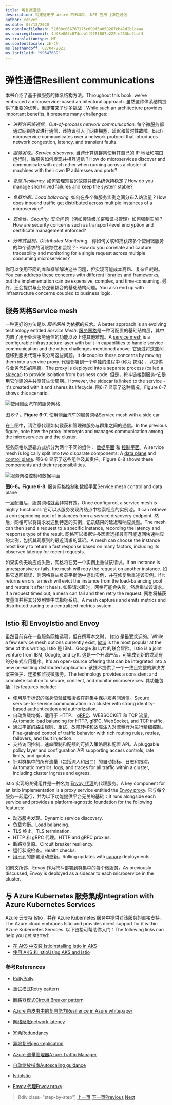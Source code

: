 ```yaml
---
title: 可复原通信
description: 构建适用于 Azure 的云本机 .NET 应用 |弹性通信
author: robvet
ms.date: 05/13/2020
ms.openlocfilehash: 52f08c066767175c699f5a058267cb42d2b1d4aa
ms.sourcegitcommit: 4df8e005c074ceb1f978f007b222fe253be2baf3
ms.translationtype: MT
ms.contentlocale: zh-CN
ms.lasthandoff: 02/04/2021
ms.locfileid: "99547689"
---
```

# <a name="resilient-communications"></a><span data-ttu-id="ab557-103">弹性通信</span><span class="sxs-lookup"><span data-stu-id="ab557-103">Resilient communications</span></span>

<span data-ttu-id="ab557-104">本书介绍了基于微服务的体系结构方法。</span><span class="sxs-lookup"><span data-stu-id="ab557-104">Throughout this book, we've embraced a microservice-based architectural approach.</span></span> <span data-ttu-id="ab557-105">虽然这种体系结构提供了重要的优势，但却带来了许多挑战：</span><span class="sxs-lookup"><span data-stu-id="ab557-105">While such an architecture provides important benefits, it presents many challenges:</span></span>

- <span data-ttu-id="ab557-106">*进程外网络通信。*</span><span class="sxs-lookup"><span data-stu-id="ab557-106">*Out-of-process network communication.*</span></span> <span data-ttu-id="ab557-107">每个微服务都通过网络协议进行通信，该协议引入了网络拥塞、延迟和暂时性故障。</span><span class="sxs-lookup"><span data-stu-id="ab557-107">Each microservice communicates over a network protocol that introduces network congestion, latency, and transient faults.</span></span>

- <span data-ttu-id="ab557-108">*服务发现。*</span><span class="sxs-lookup"><span data-stu-id="ab557-108">*Service discovery.*</span></span> <span data-ttu-id="ab557-109">当跨计算机群集使用其自己的 IP 地址和端口运行时，微服务如何发现并相互通信？</span><span class="sxs-lookup"><span data-stu-id="ab557-109">How do microservices discover and communicate with each other when running across a cluster of machines with their own IP addresses and ports?</span></span>

- <span data-ttu-id="ab557-110">*复原.*</span><span class="sxs-lookup"><span data-stu-id="ab557-110">*Resiliency.*</span></span> <span data-ttu-id="ab557-111">如何管理短暂的故障并使系统保持稳定？</span><span class="sxs-lookup"><span data-stu-id="ab557-111">How do you manage short-lived failures and keep the system stable?</span></span>

- <span data-ttu-id="ab557-112">*负载均衡。*</span><span class="sxs-lookup"><span data-stu-id="ab557-112">*Load balancing.*</span></span> <span data-ttu-id="ab557-113">如何在多个微服务实例之间分布入站流量？</span><span class="sxs-lookup"><span data-stu-id="ab557-113">How does inbound traffic get distributed across multiple instances of a microservice?</span></span>

- <span data-ttu-id="ab557-114">*安全性。*</span><span class="sxs-lookup"><span data-stu-id="ab557-114">*Security.*</span></span> <span data-ttu-id="ab557-115">安全问题（例如传输级加密和证书管理）如何强制实施？</span><span class="sxs-lookup"><span data-stu-id="ab557-115">How are security concerns such as transport-level encryption and certificate management enforced?</span></span>

- <span data-ttu-id="ab557-116">*分布式监视。*</span><span class="sxs-lookup"><span data-stu-id="ab557-116">*Distributed Monitoring.*</span></span> <span data-ttu-id="ab557-117">-你如何关联和捕获跨多个使用微服务的单个请求的可跟踪性和监视？</span><span class="sxs-lookup"><span data-stu-id="ab557-117">- How do you correlate and capture traceability and monitoring for a single request across multiple consuming microservices?</span></span>

<span data-ttu-id="ab557-118">你可以使用不同的库和框架解决这些问题，但实现可能成本高昂、复杂且耗时。</span><span class="sxs-lookup"><span data-stu-id="ab557-118">You can address these concerns with different libraries and frameworks, but the implementation can be expensive, complex, and time-consuming.</span></span> <span data-ttu-id="ab557-119">最终，还会提供与业务逻辑耦合的基础结构问题。</span><span class="sxs-lookup"><span data-stu-id="ab557-119">You also end up with infrastructure concerns coupled to business logic.</span></span>

## <a name="service-mesh"></a><span data-ttu-id="ab557-120">服务网格</span><span class="sxs-lookup"><span data-stu-id="ab557-120">Service mesh</span></span>

<span data-ttu-id="ab557-121">一种更好的方法是以 *服务网格* 为依据的技术。</span><span class="sxs-lookup"><span data-stu-id="ab557-121">A better approach is an evolving technology entitled *Service Mesh*.</span></span> <span data-ttu-id="ab557-122">[服务网格](https://www.nginx.com/blog/what-is-a-service-mesh/)是一种可配置的基础结构层，其中内置了用于处理服务通信的功能以及上述其他难题。</span><span class="sxs-lookup"><span data-stu-id="ab557-122">A [service mesh](https://www.nginx.com/blog/what-is-a-service-mesh/) is a configurable infrastructure layer with built-in capabilities to handle service communication and the other challenges mentioned above.</span></span> <span data-ttu-id="ab557-123">它通过将这些问题移到服务代理中来分离这些问题。</span><span class="sxs-lookup"><span data-stu-id="ab557-123">It decouples these concerns by moving them into a service proxy.</span></span> <span data-ttu-id="ab557-124">代理部署到一个单独的进程中 (称为 [挎斗](/azure/architecture/patterns/sidecar)) ，以提供与业务代码的隔离。</span><span class="sxs-lookup"><span data-stu-id="ab557-124">The proxy is deployed into a separate process (called a [sidecar](/azure/architecture/patterns/sidecar)) to provide isolation from business code.</span></span> <span data-ttu-id="ab557-125">但是，挎斗链接到服务-它是用它创建的并共享其生命周期。</span><span class="sxs-lookup"><span data-stu-id="ab557-125">However, the sidecar is linked to the service - it's created with it and shares its lifecycle.</span></span> <span data-ttu-id="ab557-126">图6-7 显示了这种情况。</span><span class="sxs-lookup"><span data-stu-id="ab557-126">Figure 6-7 shows this scenario.</span></span>

![使用侧面汽车的服务网格](./media/service-mesh-with-side-car.png)

<span data-ttu-id="ab557-128">图 6-7  。</span><span class="sxs-lookup"><span data-stu-id="ab557-128">**Figure 6-7**.</span></span> <span data-ttu-id="ab557-129">使用侧面汽车的服务网格</span><span class="sxs-lookup"><span data-stu-id="ab557-129">Service mesh with a side car</span></span>

<span data-ttu-id="ab557-130">在上图中，请注意代理如何截获和管理微服务与群集之间的通信。</span><span class="sxs-lookup"><span data-stu-id="ab557-130">In the previous figure, note how the proxy intercepts and manages communication among the microservices and the cluster.</span></span>

<span data-ttu-id="ab557-131">服务网格以逻辑方式拆分为两个不同的组件： [数据平面](https://blog.envoyproxy.io/service-mesh-data-plane-vs-control-plane-2774e720f7fc) 和 [控制平面](https://blog.envoyproxy.io/service-mesh-data-plane-vs-control-plane-2774e720f7fc)。</span><span class="sxs-lookup"><span data-stu-id="ab557-131">A service mesh is logically split into two disparate components: A [data plane](https://blog.envoyproxy.io/service-mesh-data-plane-vs-control-plane-2774e720f7fc) and [control plane](https://blog.envoyproxy.io/service-mesh-data-plane-vs-control-plane-2774e720f7fc).</span></span> <span data-ttu-id="ab557-132">图6-8 显示了这些组件及其责任。</span><span class="sxs-lookup"><span data-stu-id="ab557-132">Figure 6-8 shows these components and their responsibilities.</span></span>

![服务网格控制和数据平面](./media/istio-control-and-data-plane.png)

<span data-ttu-id="ab557-134">**图6-8。**</span><span class="sxs-lookup"><span data-stu-id="ab557-134">**Figure 6-8.**</span></span> <span data-ttu-id="ab557-135">服务网格控制和数据平面</span><span class="sxs-lookup"><span data-stu-id="ab557-135">Service mesh control and data plane</span></span>

<span data-ttu-id="ab557-136">一旦配置后，服务网格就会非常有效。</span><span class="sxs-lookup"><span data-stu-id="ab557-136">Once configured, a service mesh is highly functional.</span></span> <span data-ttu-id="ab557-137">它可以从服务发现终结点中检索相应的实例池。</span><span class="sxs-lookup"><span data-stu-id="ab557-137">It can retrieve a corresponding pool of instances from a service discovery endpoint.</span></span> <span data-ttu-id="ab557-138">然后，网格可以将请求发送到特定的实例，记录结果的延迟和响应类型。</span><span class="sxs-lookup"><span data-stu-id="ab557-138">The mesh can then send a request to a specific instance, recording the latency and response type of the result.</span></span> <span data-ttu-id="ab557-139">网格可以根据许多因素选择最有可能返回快速响应的实例，包括其观察到的最近请求的延迟。</span><span class="sxs-lookup"><span data-stu-id="ab557-139">A mesh can choose the instance most likely to return a fast response based on many factors, including its observed latency for recent requests.</span></span>

<span data-ttu-id="ab557-140">如果实例无响应或失败，网格将在另一个实例上重试该请求。</span><span class="sxs-lookup"><span data-stu-id="ab557-140">If an instance is unresponsive or fails, the mesh will retry the request on another instance.</span></span> <span data-ttu-id="ab557-141">如果它返回错误，则网格将从负载平衡池中逐出实例，并在修复后重述该实例。</span><span class="sxs-lookup"><span data-stu-id="ab557-141">If it returns errors, a mesh will evict the instance from the load-balancing pool and restate it after it heals.</span></span> <span data-ttu-id="ab557-142">如果请求超时，网格可能会失败，然后重试该请求。</span><span class="sxs-lookup"><span data-stu-id="ab557-142">If a request times out, a mesh can fail and then retry the request.</span></span> <span data-ttu-id="ab557-143">网格将捕获度量值并将其分发到集中式指标系统。</span><span class="sxs-lookup"><span data-stu-id="ab557-143">A mesh captures and emits metrics and distributed tracing to a centralized metrics system.</span></span>

## <a name="istio-and-envoy"></a><span data-ttu-id="ab557-144">Istio 和 Envoy</span><span class="sxs-lookup"><span data-stu-id="ab557-144">Istio and Envoy</span></span>

<span data-ttu-id="ab557-145">虽然目前存在一些服务网格选项，但在撰写本文时， [Istio](https://istio.io/docs/concepts/what-is-istio/) 是最受欢迎的。</span><span class="sxs-lookup"><span data-stu-id="ab557-145">While a few service mesh options currently exist, [Istio](https://istio.io/docs/concepts/what-is-istio/) is the most popular at the time of this writing.</span></span> <span data-ttu-id="ab557-146">Istio 是 IBM、Google 和 Lyft 的联合冒险。</span><span class="sxs-lookup"><span data-stu-id="ab557-146">Istio is a joint venture from IBM, Google, and Lyft.</span></span> <span data-ttu-id="ab557-147">这是一个开源产品，可集成到新的或现有的分布式应用程序。</span><span class="sxs-lookup"><span data-stu-id="ab557-147">It's an open-source offering that can be integrated into a new or existing distributed application.</span></span> <span data-ttu-id="ab557-148">该技术提供了一个一致且完整的解决方案来保护、连接和监视微服务。</span><span class="sxs-lookup"><span data-stu-id="ab557-148">The technology provides a consistent and complete solution to secure, connect, and monitor microservices.</span></span> <span data-ttu-id="ab557-149">其功能包括：</span><span class="sxs-lookup"><span data-stu-id="ab557-149">Its features include:</span></span>

- <span data-ttu-id="ab557-150">使用基于标识的强身份验证和授权在群集中保护服务间通信。</span><span class="sxs-lookup"><span data-stu-id="ab557-150">Secure service-to-service communication in a cluster with strong identity-based authentication and authorization.</span></span>
- <span data-ttu-id="ab557-151">自动负载均衡，适用于 HTTP、 [gRPC](https://grpc.io/)、WEBSOCKET 和 TCP 流量。</span><span class="sxs-lookup"><span data-stu-id="ab557-151">Automatic load balancing for HTTP, [gRPC](https://grpc.io/), WebSocket, and TCP traffic.</span></span>
- <span data-ttu-id="ab557-152">通过丰富的路由规则、重试、故障转移和故障注入对流量行为进行精细控制。</span><span class="sxs-lookup"><span data-stu-id="ab557-152">Fine-grained control of traffic behavior with rich routing rules, retries, failovers, and fault injection.</span></span>
- <span data-ttu-id="ab557-153">支持访问控制、速率限制和配额的可插入策略层和配置 API。</span><span class="sxs-lookup"><span data-stu-id="ab557-153">A pluggable policy layer and configuration API supporting access controls, rate limits, and quotas.</span></span>
- <span data-ttu-id="ab557-154">针对群集中的所有流量（包括流入和出口）的自动指标、日志和跟踪。</span><span class="sxs-lookup"><span data-stu-id="ab557-154">Automatic metrics, logs, and traces for all traffic within a cluster, including cluster ingress and egress.</span></span>

<span data-ttu-id="ab557-155">Istio 实现的关键组件是一种名为 [Envoy 代理](https://www.envoyproxy.io/docs/envoy/latest/intro/what_is_envoy)的代理服务。</span><span class="sxs-lookup"><span data-stu-id="ab557-155">A key component for an Istio implementation is a proxy service entitled the [Envoy proxy](https://www.envoyproxy.io/docs/envoy/latest/intro/what_is_envoy).</span></span> <span data-ttu-id="ab557-156">它与每个服务一起运行，并为以下功能提供平台无关的基础：</span><span class="sxs-lookup"><span data-stu-id="ab557-156">It runs alongside each service and provides a platform-agnostic foundation for the following features:</span></span>

- <span data-ttu-id="ab557-157">动态服务发现。</span><span class="sxs-lookup"><span data-stu-id="ab557-157">Dynamic service discovery.</span></span>
- <span data-ttu-id="ab557-158">负载均衡。</span><span class="sxs-lookup"><span data-stu-id="ab557-158">Load balancing.</span></span>
- <span data-ttu-id="ab557-159">TLS 终止。</span><span class="sxs-lookup"><span data-stu-id="ab557-159">TLS termination.</span></span>
- <span data-ttu-id="ab557-160">HTTP 和 gRPC 代理。</span><span class="sxs-lookup"><span data-stu-id="ab557-160">HTTP and gRPC proxies.</span></span>
- <span data-ttu-id="ab557-161">断路器复原。</span><span class="sxs-lookup"><span data-stu-id="ab557-161">Circuit breaker resiliency.</span></span>
- <span data-ttu-id="ab557-162">运行状况检查。</span><span class="sxs-lookup"><span data-stu-id="ab557-162">Health checks.</span></span>
- <span data-ttu-id="ab557-163">[用不](https://martinfowler.com/bliki/CanaryRelease.html)到的部署滚动更新。</span><span class="sxs-lookup"><span data-stu-id="ab557-163">Rolling updates with [canary](https://martinfowler.com/bliki/CanaryRelease.html) deployments.</span></span>

<span data-ttu-id="ab557-164">如前文所述，Envoy 作为挎斗部署到群集中的每个微服务。</span><span class="sxs-lookup"><span data-stu-id="ab557-164">As previously discussed, Envoy is deployed as a sidecar to each microservice in the cluster.</span></span>

## <a name="integration-with-azure-kubernetes-services"></a><span data-ttu-id="ab557-165">与 Azure Kubernetes 服务集成</span><span class="sxs-lookup"><span data-stu-id="ab557-165">Integration with Azure Kubernetes Services</span></span>

<span data-ttu-id="ab557-166">Azure 云支持 Istio，并在 Azure Kubernetes 服务中提供对该服务的直接支持。</span><span class="sxs-lookup"><span data-stu-id="ab557-166">The Azure cloud embraces Istio and provides direct support for it within Azure Kubernetes Services.</span></span> <span data-ttu-id="ab557-167">以下链接可帮助你入门：</span><span class="sxs-lookup"><span data-stu-id="ab557-167">The following links can help you get started:</span></span>

- [<span data-ttu-id="ab557-168">在 AKS 中安装 Istio</span><span class="sxs-lookup"><span data-stu-id="ab557-168">Installing Istio in AKS</span></span>](/azure/aks/istio-install)
- [<span data-ttu-id="ab557-169">使用 AKS 和 Istio</span><span class="sxs-lookup"><span data-stu-id="ab557-169">Using AKS and Istio</span></span>](/azure/aks/istio-scenario-routing)

### <a name="references"></a><span data-ttu-id="ab557-170">参考</span><span class="sxs-lookup"><span data-stu-id="ab557-170">References</span></span>

- [<span data-ttu-id="ab557-171">Polly</span><span class="sxs-lookup"><span data-stu-id="ab557-171">Polly</span></span>](https://dotnetfoundation.org/projects/polly)

- [<span data-ttu-id="ab557-172">重试模式</span><span class="sxs-lookup"><span data-stu-id="ab557-172">Retry pattern</span></span>](/azure/architecture/patterns/retry)

- [<span data-ttu-id="ab557-173">断路器模式</span><span class="sxs-lookup"><span data-stu-id="ab557-173">Circuit Breaker pattern</span></span>](/azure/architecture/patterns/circuit-breaker)

- [<span data-ttu-id="ab557-174">Azure 白皮书中的复原能力</span><span class="sxs-lookup"><span data-stu-id="ab557-174">Resilience in Azure whitepaper</span></span>](https://azure.microsoft.com/mediahandler/files/resourcefiles/resilience-in-azure-whitepaper/Resilience%20in%20Azure.pdf)

- [<span data-ttu-id="ab557-175">网络延迟</span><span class="sxs-lookup"><span data-stu-id="ab557-175">network latency</span></span>](https://www.techopedia.com/definition/8553/network-latency)

- [<span data-ttu-id="ab557-176">冗余</span><span class="sxs-lookup"><span data-stu-id="ab557-176">Redundancy</span></span>](/azure/architecture/guide/design-principles/redundancy)

- [<span data-ttu-id="ab557-177">异地复制</span><span class="sxs-lookup"><span data-stu-id="ab557-177">geo-replication</span></span>](/azure/sql-database/sql-database-active-geo-replication)

- [<span data-ttu-id="ab557-178">Azure 流量管理器</span><span class="sxs-lookup"><span data-stu-id="ab557-178">Azure Traffic Manager</span></span>](/azure/traffic-manager/traffic-manager-overview)

- [<span data-ttu-id="ab557-179">自动缩放指南</span><span class="sxs-lookup"><span data-stu-id="ab557-179">Autoscaling guidance</span></span>](/azure/architecture/best-practices/auto-scaling)

- [<span data-ttu-id="ab557-180">Istio</span><span class="sxs-lookup"><span data-stu-id="ab557-180">Istio</span></span>](https://istio.io/docs/concepts/what-is-istio/)

- [<span data-ttu-id="ab557-181">Envoy 代理</span><span class="sxs-lookup"><span data-stu-id="ab557-181">Envoy proxy</span></span>](https://www.envoyproxy.io/docs/envoy/latest/intro/what_is_envoy)

>[!div class="step-by-step"]
><span data-ttu-id="ab557-182">[上一页](infrastructure-resiliency-azure.md)
>[下一页](monitoring-health.md)</span><span class="sxs-lookup"><span data-stu-id="ab557-182">[Previous](infrastructure-resiliency-azure.md)
[Next](monitoring-health.md)</span></span>
